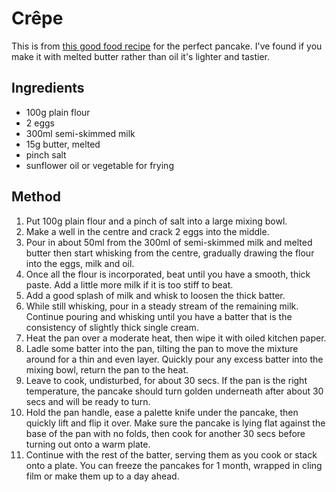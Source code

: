 
# Crêpe # 

This is from [this good food recipe](https://www.bbcgoodfood.com/recipes/perfect-pancakes-recipe) for the perfect pancake. I've found if you make it with melted butter rather than oil it's lighter and tastier.

## Ingredients ## 
- 100g plain flour
- 2 eggs
- 300ml semi-skimmed milk
- 15g butter, melted
- pinch salt
- sunflower oil or vegetable for frying

## Method ## 
1. Put 100g plain flour and a pinch of salt into a large mixing bowl.
1. Make a well in the centre and crack 2 eggs into the middle.
1. Pour in about 50ml from the 300ml of semi-skimmed milk and melted butter then start whisking from the centre, gradually drawing the flour into the eggs, milk and oil.
1. Once all the flour is incorporated, beat until you have a smooth, thick paste. Add a little more milk if it is too stiff to beat.
1. Add a good splash of milk and whisk to loosen the thick batter.
1. While still whisking, pour in a steady stream of the remaining milk. Continue pouring and whisking until you have a batter that is the consistency of slightly thick single cream.
1. Heat the pan over a moderate heat, then wipe it with oiled kitchen paper.
1. Ladle some batter into the pan, tilting the pan to move the mixture around for a thin and even layer. Quickly pour any excess batter into the mixing bowl, return the pan to the heat.
1. Leave to cook, undisturbed, for about 30 secs. If the pan is the right temperature, the pancake should turn golden underneath after about 30 secs and will be ready to turn.
1. Hold the pan handle, ease a palette knife under the pancake, then quickly lift and flip it over. Make sure the pancake is lying flat against the base of the pan with no folds, then cook for another 30 secs before turning out onto a warm plate.
1. Continue with the rest of the batter, serving them as you cook or stack onto a plate. You can freeze the pancakes for 1 month, wrapped in cling film or make them up to a day ahead.


